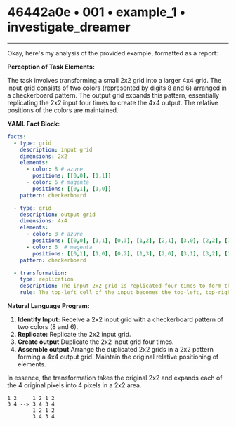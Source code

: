 # 46442a0e • 001 • example_1 • investigate_dreamer

---
Okay, here's my analysis of the provided example, formatted as a report:

**Perception of Task Elements:**

The task involves transforming a small 2x2 grid into a larger 4x4 grid. The input grid consists of two colors (represented by digits 8 and 6) arranged in a checkerboard pattern. The output grid expands this pattern, essentially replicating the 2x2 input four times to create the 4x4 output. The relative positions of the colors are maintained.

**YAML Fact Block:**



```yaml
facts:
  - type: grid
    description: input grid
    dimensions: 2x2
    elements:
      - color: 8 # azure
        positions: [[0,0], [1,1]]
      - color: 6 # magenta
        positions: [[0,1], [1,0]]
    pattern: checkerboard

  - type: grid
    description: output grid
    dimensions: 4x4
    elements:
      - color: 8 # azure
        positions: [[0,0], [1,1], [0,3], [1,2], [2,1], [3,0], [2,2], [3,3]]
      - color: 6  # magenta
        positions: [[0,1], [1,0], [0,2], [1,3], [2,0], [3,1], [3,2], [2,3]]
    pattern: checkerboard

  - transformation:
    type: replication
    description: The input 2x2 grid is replicated four times to form the 4x4 output grid.
    rule: The top-left cell of the input becomes the top-left, top-right, bottom-left, and bottom-right 2x2 quadrants of the output.
```



**Natural Language Program:**

1.  **Identify Input:** Receive a 2x2 input grid with a checkerboard pattern of two colors (8 and 6).
2.  **Replicate:** Replicate the 2x2 input grid.
3. **Create output** Duplicate the 2x2 input grid four times.
4. **Assemble output** Arrange the duplicated 2x2 grids in a 2x2 pattern forming a 4x4 output grid. Maintain the original relative positioning of elements.

In essence, the transformation takes the original 2x2 and expands each of the 4 original pixels into 4 pixels in a 2x2 area.



```
1 2     1 2 1 2
3 4 --> 3 4 3 4
        1 2 1 2
        3 4 3 4
```
